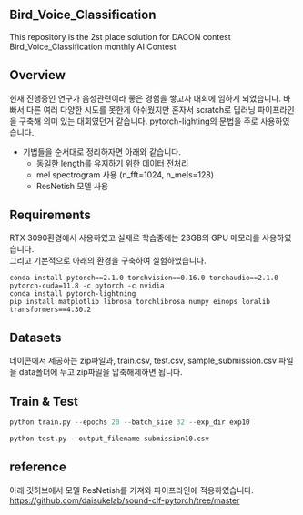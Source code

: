 ## Bird_Voice_Classification
This repository is the 2st place solution for DACON contest Bird_Voice_Classification monthly AI Contest

## Overview
현재 진행중인 연구가 음성관련이라 좋은 경험을 쌓고자 대회에 임하게 되었습니다. 
바빠서 다른 여러 다양한 시도를 못한게 아쉬웠지만 혼자서 scratch로 딥러닝 파이프라인을 구축해 의미 있는 대회였던거 같습니다.
pytorch-lighting의 문법을 주로 사용하였습니다. 

- 기법들을 순서대로 정리하자면 아래와 같습니다.
    - 동일한 length를 유지하기 위한 데이터 전처리
    - mel spectrogram 사용 (n_fft=1024, n_mels=128)
    - ResNetish 모델 사용

## Requirements
RTX 3090환경에서 사용하였고 실제로 학습중에는 23GB의 GPU 메모리를 사용하였습니다. <br>
그리고 기본적으로 아래의 환경을 구축하여 실험하였습니다.
```shell
conda install pytorch==2.1.0 torchvision==0.16.0 torchaudio==2.1.0 pytorch-cuda=11.8 -c pytorch -c nvidia
conda install pytorch-lightning
pip install matplotlib librosa torchlibrosa numpy einops loralib transformers==4.30.2
```

## Datasets
데이콘에서 제공하는 zip파일과, train.csv, test.csv, sample_submission.csv 파일을 data폴더에 두고 zip파일을 압축해제하면 됩니다.


## Train & Test
```python
python train.py --epochs 20 --batch_size 32 --exp_dir exp10

python test.py --output_filename submission10.csv
```
## reference
아래 깃허브에서 모델 ResNetish를 가져와 파이프라인에 적용하였습니다.<br>
https://github.com/daisukelab/sound-clf-pytorch/tree/master
